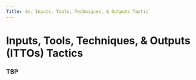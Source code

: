 ```yaml
---
Title: 4e. Inputs, Tools, Techniques, & Outputs Tactic
---
```


# Inputs, Tools, Techniques, & Outputs (ITTOs) Tactics

### TBP